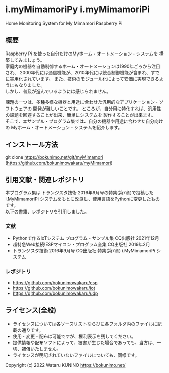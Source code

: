 # i.myMimamoriPy i.myMimamoriPi
Home Monitoring System for My Mimamori Raspberry Pi

## 概要  
Raspberry Pi を使った自分だけのMyホーム・オートメーション・システムを
構築してみましょう。  
家庭内の機器を自動制御するホーム・オートメーションは1990年ごろから注目され、
2000年代には通信機能が、2010年代には統合制御機能が含まれ、すでに実用化されています。
また、技術のモジュール化によって安価に実現できるようにもなりました。  
しかし、普及が進んでいるようには感じられません。  

課題の一つは、多種多様な機器と用途に合わせた汎用的なアプリケーション・ソフトウェアの
開発が難しいことです。
ところが、自分用に特化すれば、汎用性の課題を回避することが出来、簡単にシステムを
製作することが出来ます。  
そこで、本サンプル・プログラム集では、自分の機器や用途に合わせた自分向けの
Myホーム・オートメーション・システムを紹介します。  



## インストール方法  
  git clone https://bokunimo.net/git/myMimamori  
  (https://github.com/bokunimowakaru/myMimamori)  

## 引用文献・関連レポジトリ  
本プログラム集は トランジスタ技術 2016年9月号の特集(第7章)で投稿した
i.MyMimamoriPi システムをもとに改良し、使用言語をPythonに変更したものです。  
以下の書籍、レポジトリを引用しました。

### 文献  
- Pythonで作るIoTシステム プログラム・サンプル集 CQ出版社 2021年12月  
- 超特急Web接続!ESPマイコン・プログラム全集 CQ出版社 2019年2月  
- トランジスタ技術 2016年9月号 CQ出版社 特集(第7章) i.MyMimamoriPi システム  

### レポジトリ
- https://github.com/bokunimowakaru/esp
- https://github.com/bokunimowakaru/iot
- https://github.com/bokunimowakaru/udp

## ライセンス(全般)
- ライセンスについては各ソースリストならびに各フォルダ内のファイルに記載の通りです。  
- 使用・変更・配布は可能ですが、権利表示を残してください。
- 提供情報や配布ソフトによって、被害が生じた場合であっても、当方は、一切、補償いたしません。
- ライセンスが明記されていないファイルについても、同様です。

Copyright (c) 2022 Wataru KUNINO https://bokunimo.net/
